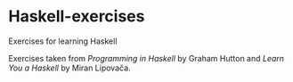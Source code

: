 # Haskell-exercises
Exercises for learning Haskell

Exercises taken from _Programming in Haskell_ by Graham Hutton and _Learn You a Haskell_ by Miran Lipovača.
